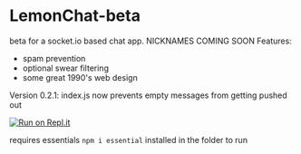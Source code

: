 # LemonChat-beta
beta for a socket.io based chat app. NICKNAMES COMING SOON
Features:
- spam prevention
- optional swear filtering
- some great 1990's web design

Version 0.2.1: index.js now prevents empty messages from getting pushed out

[![Run on Repl.it](https://repl.it/badge/github/Afo0/LemonChat-beta)](https://repl.it/github/Afo0/LemonChat-beta)

requires essentials `npm i essential` installed in the folder to run
